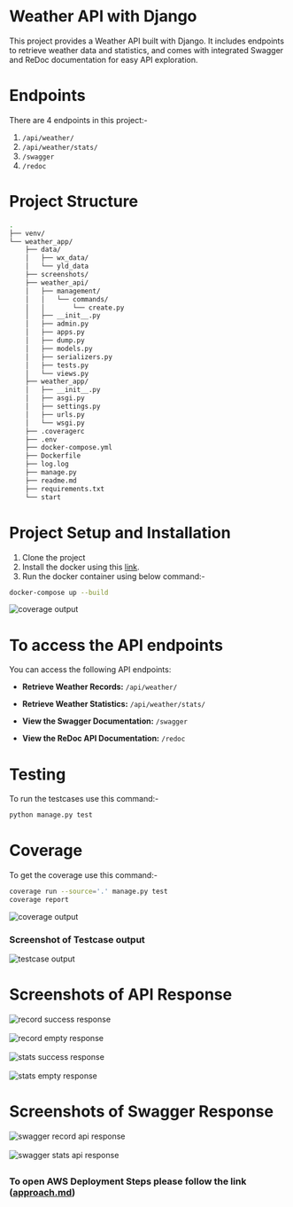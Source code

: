 # Weather API with Django
This project provides a Weather API built with Django. It includes endpoints to retrieve weather data and statistics, and comes with integrated Swagger and ReDoc documentation for easy API exploration.

# Endpoints
There are 4 endpoints in this project:-
  1. `/api/weather/`
  2. `/api/weather/stats/`
  3. `/swagger`
  4. `/redoc`

# Project Structure
```bash
.
├── venv/
└── weather_app/
    ├── data/
    │   ├── wx_data/
    │   └── yld_data
    ├── screenshots/
    ├── weather_api/
    │   ├── management/
    │   │   └── commands/
    │   │       └── create.py
    │   ├── __init__.py
    │   ├── admin.py
    │   ├── apps.py
    │   ├── dump.py
    │   ├── models.py
    │   ├── serializers.py
    │   ├── tests.py
    │   └── views.py
    ├── weather_app/
    │   ├── __init__.py
    │   ├── asgi.py
    │   ├── settings.py
    │   ├── urls.py
    │   └── wsgi.py
    ├── .coveragerc
    ├── .env
    ├── docker-compose.yml
    ├── Dockerfile
    ├── log.log
    ├── manage.py
    ├── readme.md
    ├── requirements.txt
    └── start
```
# Project Setup and Installation
1. Clone the project
2. Install the docker using this  [link](https://docs.docker.com/engine/install/).
3. Run the docker container using below command:-
```bash
docker-compose up --build
```
<img src="screenshots/image9.png" alt="coverage output" />


# To access the API endpoints
You can access the following API endpoints:

- **Retrieve Weather Records:** `/api/weather/`
  
- **Retrieve Weather Statistics:** `/api/weather/stats/`

- **View the Swagger Documentation:** `/swagger`

- **View the ReDoc API Documentation:** `/redoc`


# Testing
To run the testcases use this command:-
```bash
python manage.py test
```
# Coverage
To get the coverage use this command:-
```bash
coverage run --source='.' manage.py test
coverage report
```
<img src="screenshots/image2.png" alt="coverage output" />

### Screenshot of Testcase output
<img src="screenshots/image1.png" alt="testcase output" />

# Screenshots of API Response
<img src="screenshots/image3.png" alt="record success response" />
<br><br>
<img src="screenshots/image7.png" alt="record empty response" />
<br><br>
<img src="screenshots/image4.png" alt="stats success response" />
<br><br>
<img src="screenshots/image8.png" alt="stats empty response" />

# Screenshots of Swagger Response
<img src="screenshots/image5.png" alt="swagger record api response" />
<br><br>
<img src="screenshots/image6.png" alt="swagger stats api response" />

##

### To open AWS Deployment Steps please follow the link ([approach.md](/weather_app/approach.md))
